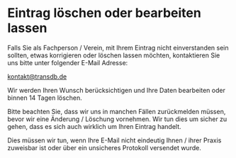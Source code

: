 # Eintrag löschen oder bearbeiten lassen

Falls Sie als Fachperson / Verein, mit Ihrem Eintrag nicht einverstanden sein sollten, etwas korrigieren oder löschen lassen möchten, kontaktieren Sie uns bitte unter folgender E-Mail Adresse:

kontakt@transdb.de

Wir werden Ihren Wunsch berücksichtigen und Ihre Daten bearbeiten oder binnen 14 Tagen löschen.

Bitte beachten Sie, dass wir uns in manchen Fällen zurückmelden müssen, bevor wir eine Änderung / Löschung vornehmen.
Wir tun dies um sicher zu gehen, dass es sich auch wirklich um Ihren Eintrag handelt.

Dies müssen wir tun, wenn Ihre E-Mail nicht eindeutig Ihnen / ihrer Praxis zuweisbar ist oder über ein unsicheres Protokoll versendet wurde.
